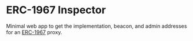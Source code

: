 # ERC-1967 Inspector

Minimal web app to get the implementation, beacon, and admin addresses for an [ERC-1967](https://ercs.ethereum.org/ERCS/erc-1967) proxy.
